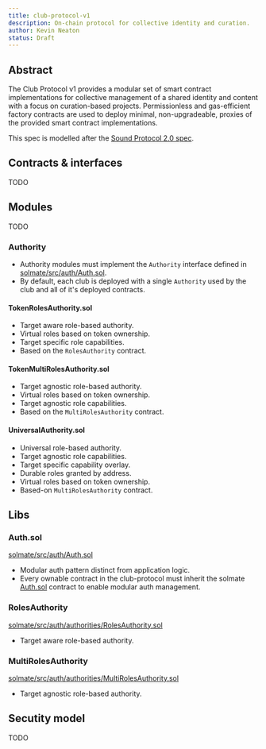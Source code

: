 ```yaml
---
title: club-protocol-v1
description: On-chain protocol for collective identity and curation.
author: Kevin Neaton
status: Draft
---
```


## Abstract

The Club Protocol v1 provides a modular set of smart contract implementations
for collective management of a shared identity and content with a focus on
curation-based projects. Permissionless and gas-efficient factory contracts are
used to deploy minimal, non-upgradeable, proxies of the provided smart contract
implementations.

This spec is modelled after the [Sound Protocol 2.0 spec][sound-protocol-spec].

## Contracts & interfaces

TODO

## Modules

TODO

### Authority

- Authority modules must implement the `Authority` interface defined in
  [solmate/src/auth/Auth.sol][solmate-auth].
- By default, each club is deployed with a single `Authority` used by the club
  and all of it's deployed contracts.

#### TokenRolesAuthority.sol

- Target aware role-based authority.
- Virtual roles based on token ownership.
- Target specific role capabilities.
- Based on the `RolesAuthority` contract.

#### TokenMultiRolesAuthority.sol

- Target agnostic role-based authority.
- Virtual roles based on token ownership.
- Target agnostic role capabilities.
- Based on the `MultiRolesAuthority` contract.

#### UniversalAuthority.sol

- Universal role-based authority.
- Target agnostic role capabilities.
- Target specific capability overlay.
- Durable roles granted by address.
- Virtual roles based on token ownership.
- Based-on `MultiRolesAuthority` contract.

## Libs

### Auth.sol

[solmate/src/auth/Auth.sol][solmate-auth]

- Modular auth pattern distinct from application logic.
- Every ownable contract in the club-protocol must inherit the solmate
  [Auth.sol][solmate-auth] contract to enable modular auth management.

### RolesAuthority

[solmate/src/auth/authorities/RolesAuthority.sol][solmate-rolesauthority]

- Target aware role-based authority.

### MultiRolesAuthority

[solmate/src/auth/authorities/MultiRolesAuthority.sol][solmate-multirolesauthority]

- Target agnostic role-based authority.

## Secutity model

TODO

[sound-protocol-spec]: https://github.com/soundxyz/sound-protocol/blob/2be55b0e605af6c9b2b744a10fc7199bbe6e1752/spec.md
[solmate-auth]: https://github.com/transmissions11/solmate/blob/main/src/auth/Auth.sol
[solmate-rolesauthority]: https://github.com/transmissions11/solmate/blob/main/src/auth/authorities/RolesAuthority.sol
[solmate-multirolesauthority]: https://github.com/transmissions11/solmate/blob/main/src/auth/authorities/MultiRolesAuthority.sol
